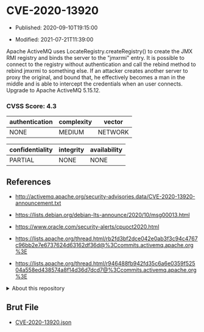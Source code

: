 # CVE-2020-13920

- Published: 2020-09-10T19:15:00

- Modified: 2021-07-21T11:39:00

Apache ActiveMQ uses LocateRegistry.createRegistry() to create the JMX RMI registry and binds the server to the "jmxrmi" entry. It is possible to connect to the registry without authentication and call the rebind method to rebind jmxrmi to something else. If an attacker creates another server to proxy the original, and bound that, he effectively becomes a man in the middle and is able to intercept the credentials when an user connects. Upgrade to Apache ActiveMQ 5.15.12.

### CVSS Score: **4.3**

| authentication | complexity | vector |
| --- | --- | --- |
| NONE | MEDIUM | NETWORK |

| confidentiality | integrity | availability |
| --- | --- | --- |
| PARTIAL | NONE | NONE |

## References

* http://activemq.apache.org/security-advisories.data/CVE-2020-13920-announcement.txt

* https://lists.debian.org/debian-lts-announce/2020/10/msg00013.html

* https://www.oracle.com/security-alerts/cpuoct2020.html

* https://lists.apache.org/thread.html/rb2fd3bf2dce042e0ab3f3c94c4767c96bb2e7e6737624d63162df36d@%3Ccommits.activemq.apache.org%3E

* https://lists.apache.org/thread.html/r946488fb942fd35c6a6e0359f52504a558ed438574a8f14d36d7dcd7@%3Ccommits.activemq.apache.org%3E

<details>
<summary>About this repository</summary> 

  This repository is part of the project [Live Hack CVE](https://github.com/Live-Hack-CVE). Main website can be found [www.live-hack.org](https://www.live-hack.org) 
  
  Made by [Sn0wAlice](https://github.com/Sn0wAlice) for the people that care about security and need to have a feed of the latest CVEs. Hope you enjoy it, don't forget to star the repo and follow me on [Twitter](https://twitter.com/Sn0wAlice) and [Github](https://github.com/Sn0wAlice). And that is my [personnal website](https://www.alice-snow.me/)

  - [Home Page](https://github.com/Live-Hack-CVE)
  - [Framework](https://github.com/Live-Hack-CVE/cve-framework)
  - [CVE database](https://github.com/Live-Hack-CVE/full_database)
  - [Changelog](https://github.com/Live-Hack-CVE/Changelog)
</details>

## Brut File

* [CVE-2020-13920.json](https://raw.githubusercontent.com/Live-Hack-CVE/full_database/main/cves/2020/CVE-2020-13920.json)

